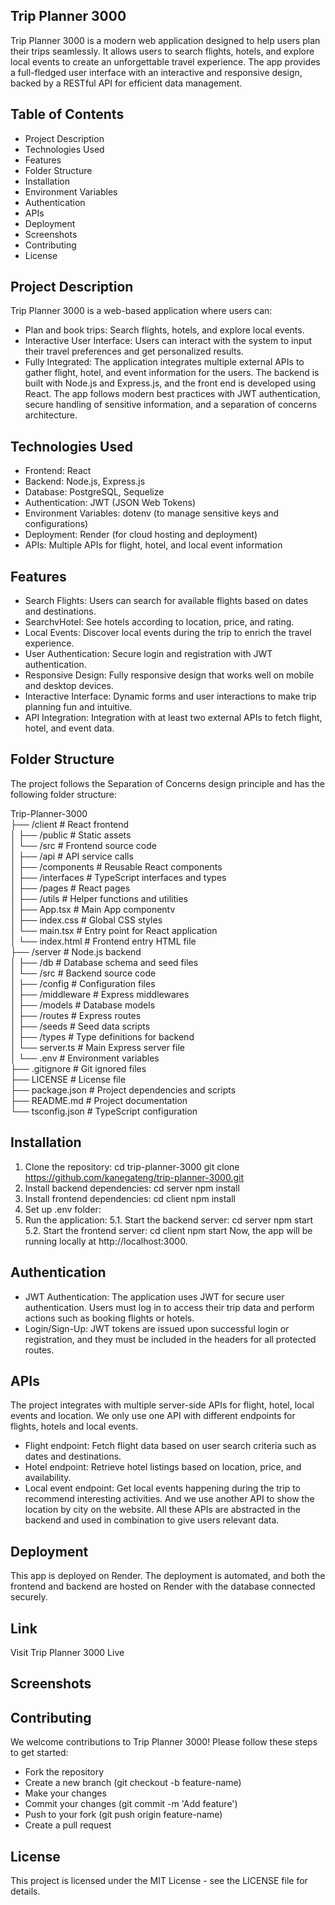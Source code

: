 ## Trip Planner 3000
Trip Planner 3000 is a modern web application designed to help users plan their trips seamlessly. It allows users to search flights, hotels, and explore local events to create an unforgettable travel experience. The app provides a full-fledged user interface with an interactive and responsive design, backed by a RESTful API for efficient data management.

## Table of Contents
- Project Description 
- Technologies Used
- Features
- Folder Structure
- Installation
- Environment Variables
- Authentication
- APIs
- Deployment
- Screenshots
- Contributing
- License

## Project Description
Trip Planner 3000 is a web-based application where users can:
- Plan and book trips: Search flights, hotels, and explore local events.
- Interactive User Interface: Users can interact with the system to input their travel preferences and get personalized results.
- Fully Integrated: The application integrates multiple external APIs to gather flight, hotel, and event information for the users.
The backend is built with Node.js and Express.js, and the front end is developed using React. The app follows modern best practices with JWT authentication, secure handling of sensitive information, and a separation of concerns architecture.

## Technologies Used
- Frontend: React
- Backend: Node.js, Express.js
- Database: PostgreSQL, Sequelize 
- Authentication: JWT (JSON Web Tokens)
- Environment Variables: dotenv (to manage sensitive keys and configurations)
- Deployment: Render (for cloud hosting and deployment)
- APIs: Multiple APIs for flight, hotel, and local event information

## Features
- Search Flights: Users can search for available flights based on dates and destinations.
- SearchvHotel: See hotels according to location, price, and rating.
- Local Events: Discover local events during the trip to enrich the travel experience.
- User Authentication: Secure login and registration with JWT authentication.
- Responsive Design: Fully responsive design that works well on mobile and desktop devices.
- Interactive Interface: Dynamic forms and user interactions to make trip planning fun and intuitive.
- API Integration: Integration with at least two external APIs to fetch flight, hotel, and event data.

## Folder Structure
The project follows the Separation of Concerns design principle and has the following folder structure:

Trip-Planner-3000<br>
├── /client                    # React frontend <br>
│   ├── /public                # Static assets <br> 
│   └── /src                   # Frontend source code <br>
│       ├── /api               # API service calls <br>
│       ├── /components        # Reusable React components <br>
│       ├── /interfaces        # TypeScript interfaces and types <br>
│       ├── /pages             # React pages <br>
│       ├── /utils             # Helper functions and utilities <br>
│       ├── App.tsx            # Main App componentv <br>
│       ├── index.css          # Global CSS styles <br>
│       └── main.tsx           # Entry point for React application <br>
│   └── index.html             # Frontend entry HTML file <br>
├── /server                    # Node.js backend <br>
│   ├── /db                    # Database schema and seed files <br>
│   └── /src                   # Backend source code <br>
│       ├── /config            # Configuration files <br>
│       ├── /middleware        # Express middlewares <br>
│       ├── /models            # Database models <br>
│       ├── /routes            # Express routes <br>
│       ├── /seeds             # Seed data scripts <br>
│       ├── /types             # Type definitions for backend <br>
│       └── server.ts          # Main Express server file <br>
│   └── .env                   # Environment variables <br>
├── .gitignore                 # Git ignored files <br>
├── LICENSE                    # License file <br>
├── package.json               # Project dependencies and scripts <br>
├── README.md                  # Project documentation <br>
└── tsconfig.json              # TypeScript configuration <br>

## Installation
1. Clone the repository:
    cd trip-planner-3000
    git clone https://github.com/kanegateng/trip-planner-3000.git
2. Install backend dependencies:
    cd server
    npm install
3. Install frontend dependencies:
    cd client
    npm install
4. Set up .env folder:
5. Run the application:
    5.1. Start the backend server:
        cd server
        npm start
    5.2. Start the frontend server:
        cd client
        npm start
Now, the app will be running locally at http://localhost:3000.

## Authentication
- JWT Authentication: The application uses JWT for secure user authentication. Users must log in to access their trip data and perform actions such as booking flights or hotels.
- Login/Sign-Up: JWT tokens are issued upon successful login or registration, and they must be included in the headers for all protected routes.

## APIs
The project integrates with multiple server-side APIs for flight, hotel, local events and location.
We only use one API with different endpoints for flights, hotels and local events.
- Flight endpoint: Fetch flight data based on user search criteria such as dates and destinations.
- Hotel endpoint: Retrieve hotel listings based on location, price, and availability.
- Local event endpoint: Get local events happening during the trip to recommend interesting activities.
And we use another API to show the location by city on the website. 
All these APIs are abstracted in the backend and used in combination to give users relevant data.

## Deployment
This app is deployed on Render. The deployment is automated, and both the frontend and backend are hosted on Render with the database connected securely.

## Link
Visit Trip Planner 3000 Live

## Screenshots

## Contributing
We welcome contributions to Trip Planner 3000! Please follow these steps to get started:
- Fork the repository
- Create a new branch (git checkout -b feature-name)
- Make your changes
- Commit your changes (git commit -m 'Add feature')
- Push to your fork (git push origin feature-name)
- Create a pull request

## License
This project is licensed under the MIT License - see the LICENSE file for details.


